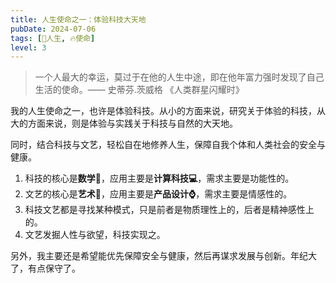 ```yaml
---
title: 人生使命之一：体验科技大天地
pubDate: 2024-07-06
tags: [🧚人生, 🔥使命]
level: 3
---
```


> 一个人最大的幸运，莫过于在他的人生中途，即在他年富力强时发现了自己生活的使命。—— 史蒂芬.茨威格 《人类群星闪耀时》

我的人生使命之一，也许是体验科技。从小的方面来说，研究关于体验的科技，从大的方面来说，则是体验与实践关于科技与自然的大天地。

同时，结合科技与文艺，轻松自在地修养人生，保障自我个体和人类社会的安全与健康。

1. 科技的核心是**数学📐**，应用主要是**计算科技💻**，需求主要是功能性的。
2. 文艺的核心是**艺术🎨**，应用主要是**产品设计⌚️**，需求主要是情感性的。
3. 科技文艺都是寻找某种模式，只是前者是物质理性上的，后者是精神感性上的。
4. 文艺发掘人性与欲望，科技实现之。

另外，我主要还是希望能优先保障安全与健康，然后再谋求发展与创新。年纪大了，有点保守了。
